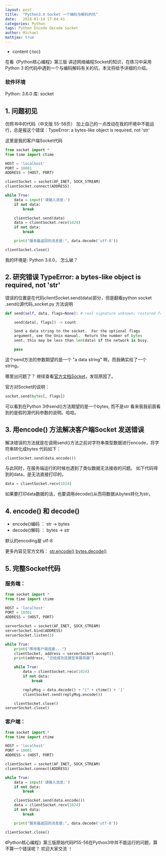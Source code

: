 ```yaml
---
layout: post
title:  "Python3.X Socket 一个编码与解码的坑"
date:   2018-01-14 17:04:41
categories: Python
tags: Python Encode Decode Socket
author: Michael
mathjax: true
---
```


* content
{:toc}

在看《Python核心编程》第三版 讲述网络编程Socket的知识，在练习中采用Python 3 的代码中遇到一个与编码解码有关的坑，本文将给予详细的介绍。

### 软件环境
Python: 3.6.0
库: socket

## 1. 问题初见
仿照书中的代码（中文版 55-56页） 加上自己的一点改动在我的环境中不能运行，总是报这个错误：TypeError: a bytes-like object is required, not 'str'

这里是我的客户端Socket代码
```python
from socket import *
from time import ctime

HOST = 'localhost'
PORT = 10001
ADDRESS = (HOST, PORT)

clientSocket = socket(AF_INET, SOCK_STREAM)
clientSocket.connect(ADDRESS)

while True:
    data = input('请输入消息:')
    if not data:
        break

    clientSocket.send(data)
    data = clientSocket.recv(1024)
    if not data:
        break

    print("服务器返回的消息是:", data.decode('utf-8'))

clientSocket.close()
```

我的环境是: Python 3.6.0， 怎么破？

## 2. 研究错误 TypeError: a bytes-like object is required, not 'str'
错误的位置是在代码clientSocket.send(data)部分，但是翻看python socket .send()源代码_socket.py 方法说明
```python
def send(self, data, flags=None): # real signature unknown; restored from __doc__

    send(data[, flags]) -> count

    Send a data string to the socket.  For the optional flags
    argument, see the Unix manual.  Return the number of bytes
    sent; this may be less than len(data) if the network is busy.

    pass
```
这个send方法的参数期望的是一个 "a data string" 啊，而我确实给了一个string。

哪里出问题了？ 继续查看[官方文档Socket](https://docs.python.org/3/library/socket.html)，发现原因了。

官方对Socket的说明：
```python
socket.send(bytes[, flags])
```
可以看到在Python 3中send()方法期望的是一个bytes, 而不是str
看来我我前面看到的是假的源代码参数的说明。哈哈。

## 3. 用encode() 方法解决客户端Socket 发送错误
解决错误的方法就是在调用send()方法之前对字符串类型数据进行encode，将字符串转化成bytes
代码如下：
```python
clientSocket.send(data.encode())
```
与此同时，在服务端运行的时候也遇到了类似数据无法接收的问题。
如下代码得到的data，是无法直接打印的。
```python
data = clientSocket.recv(1024)
```
如果要打印data数据的话，也要调用decode()从而将数据从bytes转化为str。

## 4. encode() 和 decode()
* encode()编码 ： str -> bytes
* decode()解码 ： bytes -> str

默认的encoding是 utf-8

更多内容见官方文档：
[str.encode()](https://docs.python.org/3/library/stdtypes.html?highlight=decode#str.encode)
[bytes.decode()](https://docs.python.org/3/library/stdtypes.html?highlight=decode#bytes.decode)

## 5. 完整Socket代码
### 服务端：
```python
from socket import *
from time import ctime

HOST = 'localhost'
PORT = 10001
ADDRESS = (HOST, PORT)

serverSocket = socket(AF_INET, SOCK_STREAM)
serverSocket.bind(ADDRESS)
serverSocket.listen(5)

while True:
    print("等待客户端连接...")
    clientSocket, address = serverSocket.accept()
    print(address, "已经成功连接至本服务器")

    while True:
        data = clientSocket.recv(1024)
        if not data:
            break

        replyMsg = data.decode() + "[" + ctime() + ']'
        clientSocket.send(replyMsg.encode())

    clientSocket.close()
serverSocket.close()
```
### 客户端：
```python
from socket import *
from time import ctime

HOST = 'localhost'
PORT = 10001
ADDRESS = (HOST, PORT)

clientSocket = socket(AF_INET, SOCK_STREAM)
clientSocket.connect(ADDRESS)

while True:
    data = input('请输入消息:')
    if not data:
        break

    clientSocket.send(data.encode())
    data = clientSocket.recv(1024)
    if not data:
        break

    print("服务器返回的消息是:", data.decode('utf-8'))

clientSocket.close()
```
《Python核心编程》第三版原始代码P55-56在Python3中并不能运行的问题，算不算一个错误呢？ 欢迎大家交流 ！